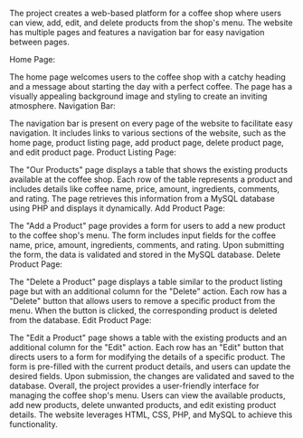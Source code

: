 The project creates a web-based platform for a coffee shop where users can view, add, edit, and delete products from the shop's menu. The website has multiple pages and features a navigation bar for easy navigation between pages.

Home Page:

The home page welcomes users to the coffee shop with a catchy heading and a message about starting the day with a perfect coffee.
The page has a visually appealing background image and styling to create an inviting atmosphere.
Navigation Bar:

The navigation bar is present on every page of the website to facilitate easy navigation.
It includes links to various sections of the website, such as the home page, product listing page, add product page, delete product page, and edit product page.
Product Listing Page:

The "Our Products" page displays a table that shows the existing products available at the coffee shop.
Each row of the table represents a product and includes details like coffee name, price, amount, ingredients, comments, and rating.
The page retrieves this information from a MySQL database using PHP and displays it dynamically.
Add Product Page:

The "Add a Product" page provides a form for users to add a new product to the coffee shop's menu.
The form includes input fields for the coffee name, price, amount, ingredients, comments, and rating.
Upon submitting the form, the data is validated and stored in the MySQL database.
Delete Product Page:

The "Delete a Product" page displays a table similar to the product listing page but with an additional column for the "Delete" action.
Each row has a "Delete" button that allows users to remove a specific product from the menu.
When the button is clicked, the corresponding product is deleted from the database.
Edit Product Page:

The "Edit a Product" page shows a table with the existing products and an additional column for the "Edit" action.
Each row has an "Edit" button that directs users to a form for modifying the details of a specific product.
The form is pre-filled with the current product details, and users can update the desired fields.
Upon submission, the changes are validated and saved to the database.
Overall, the project provides a user-friendly interface for managing the coffee shop's menu. Users can view the available products, add new products, delete unwanted products, and edit existing product details. The website leverages HTML, CSS, PHP, and MySQL to achieve this functionality.
